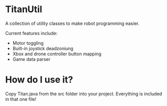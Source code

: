 # TitanUtil

A collection of utility classes to make robot programming easier.

Current features include:
* Motor toggling
* Built-in joystick deadzoniung
* Xbox and drone controller button mapping
* Game data parser

# How do I use it?

Copy Titan.java from the src folder into your project. Everything is included in that one file!